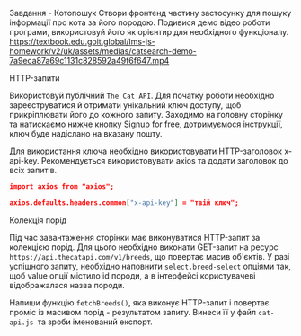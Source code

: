 Завдання - Котопошук
Створи фронтенд частину застосунку для пошуку інформації про кота за його породою. Подивися демо відео роботи програми, використовуй його як орієнтир для необхідного функціоналу.
https://textbook.edu.goit.global/lms-js-homework/v2/uk/assets/medias/catsearch-demo-7a9eca87a69c1131c828592a49f6f647.mp4

HTTP-запити

Використовуй публічний `The Cat API`. Для початку роботи необхідно зареєструватися й отримати унікальний ключ доступу, щоб прикріплювати його до кожного запиту. Заходимо на головну сторінку та натискаємо нижче кнопку Signup for free, дотримуємося інструкції, ключ буде надіслано на вказану пошту.

Для використання ключа необхідно використовувати HTTP-заголовок x-api-key. Рекомендується використовувати axios та додати заголовок до всіх запитів.

```json
import axios from "axios";

axios.defaults.headers.common["x-api-key"] = "твій ключ";
```

Колекція порід

Під час завантаження сторінки має виконуватися HTTP-запит за колекцією порід. Для цього необхідно виконати GET-запит на ресурс `https://api.thecatapi.com/v1/breeds`, що повертає масив об'єктів. У разі успішного запиту, необхідно наповнити `select.breed-select` опціями так, щоб value опції містило id породи, а в інтерфейсі користувачеві відображалася назва породи.

Напиши функцію `fetchBreeds()`, яка виконує HTTP-запит і повертає проміс із масивом порід - результатом запиту. Винеси її у файл `cat-api.js `та зроби іменований експорт.

